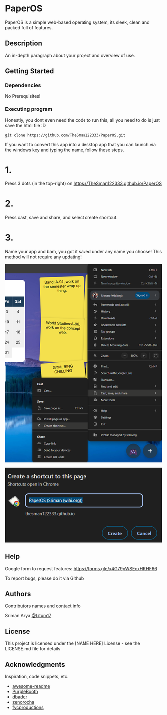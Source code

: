 # PaperOS

PaperOS is a simple web-based operating system, its sleek, clean and packed full of features.

## Description

An in-depth paragraph about your project and overview of use.

## Getting Started

### Dependencies

No Prerequisites!

### Executing program

Honestly, you dont even need the code to run this, all you need to do is just save the html file :D

```
git clone https://github.com/TheSman122333/PaperOS.git
```

If you want to convert this app into a desktop app that you can launch via the windows key and typing the name, follow these steps.

# 1.
Press 3 dots (in the top-right) on https://TheSman122333.github.io/PaperOS

# 2.
Press cast, save and share, and select create shortcut.

# 3.
Name your app and bam, you got it saved under any name you choose! This method will not require any updating!

![Installation](image.png)

![Installation p2](image-1.png)

## Help

Google form to request features: https://forms.gle/x4G79pWSEcxHKHF66

To report bugs, please do it via Github.

## Authors

Contributors names and contact info

Sriman Arya
[@Litum17](https://github.com/TheSman122333)

## License

This project is licensed under the [NAME HERE] License - see the LICENSE.md file for details

## Acknowledgments

Inspiration, code snippets, etc.
* [awesome-readme](https://github.com/matiassingers/awesome-readme)
* [PurpleBooth](https://gist.github.com/PurpleBooth/109311bb0361f32d87a2)
* [dbader](https://github.com/dbader/readme-template)
* [zenorocha](https://gist.github.com/zenorocha/4526327)
* [fvcproductions](https://gist.github.com/fvcproductions/1bfc2d4aecb01a834b46)
